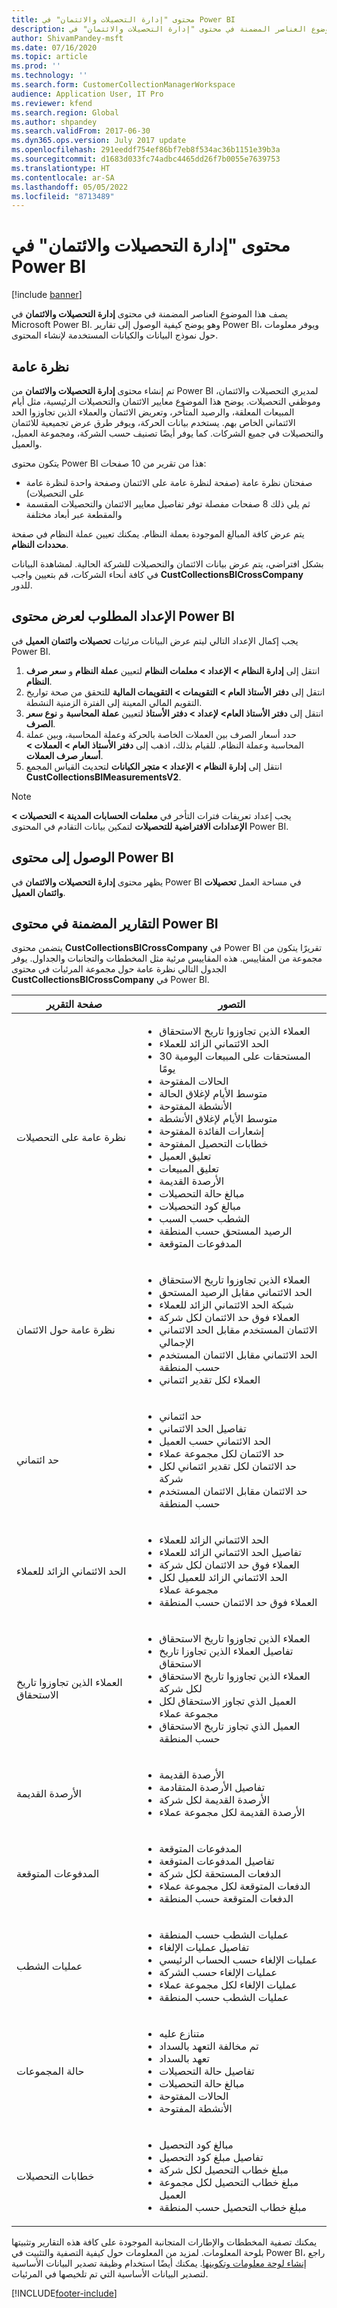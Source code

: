 ```yaml
---
title: محتوى "إدارة التحصيلات والائتمان" في Power BI
description: يصف هذا الموضوع العناصر المضمنة في محتوى "إدارة التحصيلات والائتمان" في Power BI. وهو يشرح كيفية الوصول إلى تقارير Power BI، ويوفر معلومات حول نموذج البيانات والكيانات المستخدمة لإنشاء المحتوى.
author: ShivamPandey-msft
ms.date: 07/16/2020
ms.topic: article
ms.prod: ''
ms.technology: ''
ms.search.form: CustomerCollectionManagerWorkspace
audience: Application User, IT Pro
ms.reviewer: kfend
ms.search.region: Global
ms.author: shpandey
ms.search.validFrom: 2017-06-30
ms.dyn365.ops.version: July 2017 update
ms.openlocfilehash: 291eeddf754ef86bf7eb8f534ac36b1151e39b3a
ms.sourcegitcommit: d1683d033fc74adbc4465dd26f7b0055e7639753
ms.translationtype: HT
ms.contentlocale: ar-SA
ms.lasthandoff: 05/05/2022
ms.locfileid: "8713489"
---
```

# <a name="credit-and-collections-management-power-bi-content"></a>محتوى "إدارة التحصيلات والائتمان" في Power BI

[!include [banner](../includes/banner.md)]

يصف هذا الموضوع العناصر المضمنة في محتوى **إدارة التحصيلات والائتمان** في Microsoft Power BI. وهو يوضح كيفية الوصول إلى تقارير Power BI، ويوفر معلومات حول نموذج البيانات والكيانات المستخدمة لإنشاء المحتوى.

## <a name="overview"></a>نظرة عامة

تم إنشاء محتوى **إدارة التحصيلات والائتمان** من Power BI لمديري التحصيلات والائتمان، وموظفي التحصيلات. يوضح هذا الموضوع معايير الائتمان والتحصيلات الرئيسية، مثل أيام المبيعات المعلقة، والرصيد المتأخر، وتعريض الائتمان والعملاء الذين تجاوزوا الحد الائتماني الخاص بهم. يستخدم بيانات الحركة، ويوفر طرق عرض تجميعية للائتمان والتحصيلات في جميع الشركات. كما يوفر أيضًا تصنيف حسب الشركة، ومجموعة العميل، والعميل.

يتكون محتوى Power BI هذا من تقرير من 10 صفحات:

- صفحتان نظرة عامة (صفحة لنظرة عامة على الائتمان وصفحة واحدة لنظرة عامة على التحصيلات)
- ثم يلي ذلك 8 صفحات مفصلة توفر تفاصيل معايير الائتمان والتحصيلات المقسمة والمقطعة عبر أبعاد مختلفة

يتم عرض كافة المبالغ الموجودة بعملة النظام. يمكنك تعيين عملة النظام في صفحة **محددات النظام**.

بشكل افتراضي، يتم عرض بيانات الائتمان والتحصيلات للشركة الحالية. لمشاهدة البيانات في كافة أنحاء الشركات، قم بتعيين واجب **CustCollectionsBICrossCompany** للدور.

## <a name="setup-needed-to-view-power-bi-content"></a>الإعداد المطلوب لعرض محتوى Power BI

يجب إكمال الإعداد التالي ليتم عرض البيانات مرئيات **‏‫تحصيلات وائتمان العميل‬** في Power BI.

1. انتقل إلى **إدارة النظام > الإعداد > معلمات النظام** لتعيين **عملة النظام** و **سعر صرف النظام**.
2. انتقل إلى **دفتر الأستاذ العام > التقويمات > التقويمات المالية** للتحقق من صحة تواريخ التقويم المالي المعينة إلى الفترة الزمنية النشطة.
3. انتقل إلى **دفتر الأستاذ العام> لإعداد > دفتر الأستاذ** لتعيين **عملة المحاسبة** و **نوع سعر الصرف**.
4. حدد أسعار الصرف بين العملات الخاصة بالحركة وعملة المحاسبة، وبين عملة المحاسبة وعملة النظام. للقيام بذلك، اذهب إلى **دفتر الأستاذ العام > العملات > أسعار صرف العملات**.
5. انتقل إلى **إدارة النظام > الإعداد > متجر الكيانات** لتحديث القياس المجمع **CustCollectionsBIMeasurementsV2**.

>[!NOTE] 
> يجب إعداد تعريفات فترات التأخر في **معلمات الحسابات المدينة > التحصيلات > الإعدادات الافتراضية للتحصيلات** لتمكين بيانات التقادم في المحتوى Power BI.

## <a name="accessing-the-power-bi-content"></a>الوصول إلى محتوى Power BI

يظهر محتوى **إدارة التحصيلات والائتمان** في Power BI في مساحة العمل **تحصيلات وائتمان العميل‬**.

## <a name="reports-that-are-included-in-the-power-bi-content"></a>التقارير المضمنة في محتوى Power BI

يتضمن محتوى **CustCollectionsBICrossCompany** في Power BI تقريرًا يتكون من مجموعة من المقاييس. هذه المقاييس مرئية مثل المخططات والتجانبات والجداول. يوفر الجدول التالي نظرة عامة حول مجموعة المرئيات في محتوى **CustCollectionsBICrossCompany** في Power BI.

| صفحة التقرير                 | التصور |
|-----------------------------|---------------|
| نظرة عامة على التحصيلات        | <ul><li>العملاء الذين تجاوزوا تاريخ الاستحقاق</li><li>الحد الائتماني الزائد للعملاء</li><li>المستحقات على المبيعات اليومية 30 يومًا</li><li>الحالات المفتوحة</li><li>متوسط الأيام لإغلاق الحالة</li><li>الأنشطة المفتوحة</li><li>متوسط الأيام لإغلاق الأنشطة</li><li>إشعارات الفائدة المفتوحة</li><li>خطابات التحصيل المفتوحة</li><li>تعليق العميل</li><li>تعليق المبيعات</li><li>الأرصدة القديمة</li><li>مبالغ حالة التحصيلات</li><li>مبالغ كود التحصيلات</li><li>الشطب حسب السبب</li><li>الرصيد المستحق حسب المنطقة</li><li>المدفوعات المتوقعة</li></ul> |
| نظرة عامة حول الائتمان             | <ul><li>العملاء الذين تجاوزوا تاريخ الاستحقاق</li><li>الحد الائتماني مقابل الرصيد المستحق</li><li>شبكة الحد الائتماني الزائد للعملاء</li><li>العملاء فوق حد الائتمان لكل شركة</li><li>الائتمان المستخدم مقابل الحد الائتماني الإجمالي</li><li>الحد الائتماني مقابل الائتمان المستخدم حسب المنطقة</li><li>العملاء لكل تقدير ائتماني</li></ul> |
| حد ائتماني                | <ul><li>حد ائتماني</li><li>تفاصيل الحد الائتماني</li><li>الحد الائتماني حسب العميل</li><li>حد الائتمان لكل مجموعة عملاء</li><li>حد الائتمان لكل تقدير ائتماني لكل شركة</li><li>حد الائتمان مقابل الائتمان المستخدم حسب المنطقة</li></ul> |
| الحد الائتماني الزائد للعملاء | <ul><li>الحد الائتماني الزائد للعملاء</li><li>تفاصيل الحد الائتماني الزائد للعملاء</li><li>العملاء فوق حد الائتمان لكل شركة</li><li>الحد الائتماني الزائد للعميل لكل مجموعة عملاء</li><li>العملاء فوق حد الائتمان حسب المنطقة</li></ul> |
| العملاء الذين تجاوزوا تاريخ الاستحقاق          | <ul><li>العملاء الذين تجاوزوا تاريخ الاستحقاق</li><li>تفاصيل العملاء الذين تجاوزا تاريخ الاستحقاق</li><li>العملاء الذين تجاوزوا تاريخ الاستحقاق لكل شركة</li><li>العميل الذي تجاوز الاستحقاق لكل مجموعة عملاء</li><li>العميل الذي تجاوز تاريخ الاستحقاق حسب المنطقة</li></ul> |
| الأرصدة القديمة               | <ul><li>الأرصدة القديمة</li><li>تفاصيل الأرصدة المتقادمة</li><li>الأرصدة القديمة لكل شركة</li><li>الأرصدة القديمة لكل مجموعة عملاء</li></ul> |
| المدفوعات المتوقعة           | <ul><li>المدفوعات المتوقعة</li><li>تفاصيل المدفوعات المتوقعة</li><li>الدفعات المستحقة لكل شركة</li><li>الدفعات المتوقعة لكل مجموعة عملاء</li><li>الدفعات المتوقعة حسب المنطقة</li></ul> |
| عمليات الشطب                  | <ul><li>عمليات الشطب حسب المنطقة</li><li>تفاصيل عمليات الإلغاء</li><li>عمليات الإلغاء حسب الحساب الرئيسي</li><li>عمليات الإلغاء حسب الشركة</li><li>عمليات الإلغاء لكل مجموعة عملاء</li><li>عمليات الشطب حسب المنطقة</li></ul> |
| حالة المجموعات          | <ul><li>متنازع عليه</li><li>تم مخالفة التعهد بالسداد</li><li>تعهد بالسداد</li><li>تفاصيل حالة التحصيلات</li><li>مبالغ حالة التحصيلات</li><li>الحالات المفتوحة</li><li>الأنشطة المفتوحة</li></ul> |
| خطابات التحصيلات         | <ul><li>مبالغ كود التحصيل</li><li>تفاصيل مبلغ كود التحصيل</li><li>مبلغ خطاب التحصيل لكل شركة</li><li>مبلغ خطاب التحصيل لكل مجموعة العميل</li><li>مبلغ خطاب التحصيل حسب المنطقة</li></ul> |

يمكنك تصفية المخططات والإطارات المتجانبة الموجودة على كافة هذه التقارير وتثبيتها بلوحة المعلومات. لمزيد من المعلومات حول كيفية التصفية والتثبيت في Power BI، راجع [إنشاء لوحة معلومات وتكوينها](https://powerbi.microsoft.com/guided-learning/powerbi-learning-4-2-create-configure-dashboards/). يمكنك أيضًا استخدام وظيفة تصدير البيانات الأساسية لتصدير البيانات الأساسية التي تم تلخيصها في المرئيات.


[!INCLUDE[footer-include](../../includes/footer-banner.md)]
